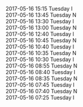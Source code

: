 2017-05-16 15:15 Tuesday  I  
2017-05-16 13:45 Tuesday  N  
2017-05-16 13:30 Tuesday  I  
2017-05-16 13:00 Tuesday  N  
2017-05-16 12:40 Tuesday  I  
2017-05-16 10:45 Tuesday  N  
2017-05-16 10:40 Tuesday  I  
2017-05-16 10:35 Tuesday  N  
2017-05-16 10:30 Tuesday  I  
2017-05-16 08:55 Tuesday  N  
2017-05-16 08:40 Tuesday  I  
2017-05-16 08:35 Tuesday  N  
2017-05-16 07:45 Tuesday  I  
2017-05-16 07:40 Tuesday  N  
2017-05-16 07:25 Tuesday  I  
